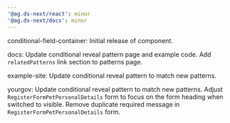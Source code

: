 ```yaml
---
'@ag.ds-next/react': minor
'@ag.ds-next/docs': minor
---
```


conditional-field-container: Initial release of component.

docs: Update conditional reveal pattern page and example code. Add `relatedPatterns` link section to patterns page. 

example-site: Update conditional reveal pattern to match new patterns.

yourgov: Update conditional reveal pattern to match new patterns. Adjust `RegisterFormPetPersonalDetails` form to focus on the form heading when switched to visible. Remove duplicate required message in `RegisterFormPetPersonalDetails` form.